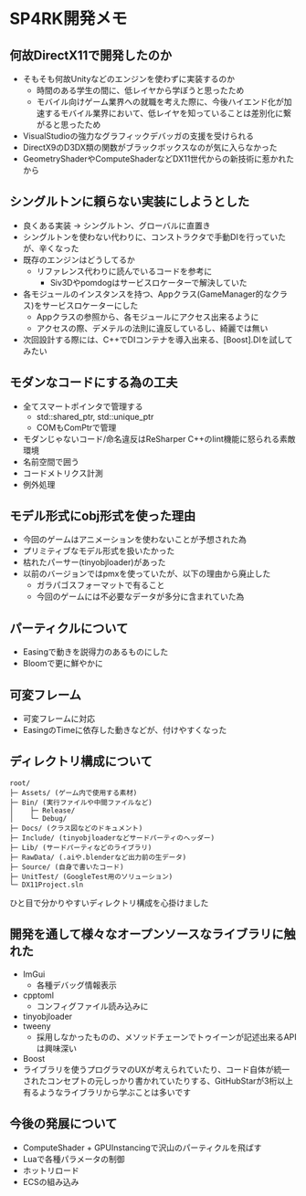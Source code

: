 # SP4RK開発メモ

## 何故DirectX11で開発したのか
* そもそも何故Unityなどのエンジンを使わずに実装するのか
    * 時間のある学生の間に、低レイヤから学ぼうと思ったため
    * モバイル向けゲーム業界への就職を考えた際に、今後ハイエンド化が加速するモバイル業界において、低レイヤを知っていることは差別化に繋がると思ったため
* VisualStudioの強力なグラフィックデバッガの支援を受けられる
* DirectX9のD3DX類の関数がブラックボックスなのが気に入らなかった
* GeometryShaderやComputeShaderなどDX11世代からの新技術に惹かれたから

## シングルトンに頼らない実装にしようとした
* 良くある実装 → シングルトン、グローバルに直置き
* シングルトンを使わない代わりに、コンストラクタで手動DIを行っていたが、辛くなった
* 既存のエンジンはどうしてるか
    * リファレンス代わりに読んでいるコードを参考に
        * Siv3Dやpomdogはサービスロケーターで解決していた
* 各モジュールのインスタンスを持つ、Appクラス(GameManager的なクラス)をサービスロケーターにした
    * Appクラスの参照から、各モジュールにアクセス出来るように
    * アクセスの際、デメテルの法則に違反しているし、綺麗では無い
* 次回設計する際には、C++でDIコンテナを導入出来る、[Boost].DIを試してみたい

## モダンなコードにする為の工夫
* 全てスマートポインタで管理する
    * std::shared_ptr, std::unique_ptr
    * COMもComPtrで管理
* モダンじゃないコード/命名違反はReSharper C++のlint機能に怒られる素敵環境
* 名前空間で囲う
* コードメトリクス計測
* 例外処理

## モデル形式にobj形式を使った理由
* 今回のゲームはアニメーションを使わないことが予想された為
* プリミティブなモデル形式を扱いたかった
* 枯れたパーサー(tinyobjloader)があった
* 以前のバージョンではpmxを使っていたが、以下の理由から廃止した
    * ガラパゴスフォーマットで有ること
    * 今回のゲームには不必要なデータが多分に含まれていた為

## パーティクルについて
* Easingで動きを説得力のあるものにした
* Bloomで更に鮮やかに

## 可変フレーム
* 可変フレームに対応
* EasingのTimeに依存した動きなどが、付けやすくなった

## ディレクトリ構成について
```
root/
├─ Assets/ (ゲーム内で使用する素材)
├─ Bin/ (実行ファイルや中間ファイルなど)
│    ├─ Release/
│    └─ Debug/
├─ Docs/ (クラス図などのドキュメント)
├─ Include/ (tinyobjloaderなどサードパーティのヘッダー)
├─ Lib/ (サードパーティなどのライブラリ)
├─ RawData/ (.aiや.blenderなど出力前の生データ)
├─ Source/ (自身で書いたコード)
├─ UnitTest/ (GoogleTest用のソリューション)
└─ DX11Project.sln
```
ひと目で分かりやすいディレクトリ構成を心掛けました

## 開発を通して様々なオープンソースなライブラリに触れた
* ImGui
    * 各種デバッグ情報表示
* cpptoml
    * コンフィグファイル読み込みに
* tinyobjloader
* tweeny
    * 採用しなかったものの、メソッドチェーンでトゥイーンが記述出来るAPIは興味深い
* Boost
* ライブラリを使うプログラマのUXが考えられていたり、コード自体が統一されたコンセプトの元しっかり書かれていたりする、GitHubStarが3桁以上有るようなライブラリから学ぶことは多いです

## 今後の発展について
* ComputeShader + GPUInstancingで沢山のパーティクルを飛ばす
* Luaで各種パラメータの制御
* ホットリロード
* ECSの組み込み
